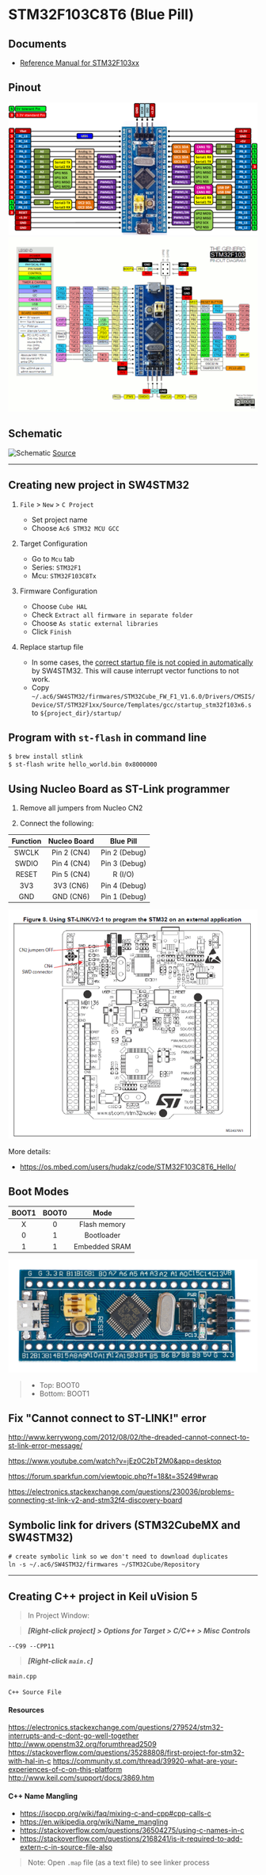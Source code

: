 # STM32F103C8T6 (Blue Pill)

## Documents
- [Reference Manual for STM32F103xx](http://www.st.com/content/ccc/resource/technical/document/reference_manual/59/b9/ba/7f/11/af/43/d5/CD00171190.pdf/files/CD00171190.pdf/jcr:content/translations/en.CD00171190.pdf)

## Pinout
![Pinout](bluepill_pinout.png)
![Pinout](bluepill_pinout2.gif)

## Schematic
![Schematic](https://os.mbed.com/media/uploads/hudakz/stm32f103c8t6_schematic.png)
[Source](https://os.mbed.com/users/hudakz/code/STM32F103C8T6_Hello/)

---

## Creating new project in SW4STM32

1. `File` > `New` > `C Project`
	- Set project name
	- Choose `Ac6 STM32 MCU GCC`

2. Target Configuration 
	- Go to `Mcu` tab
	- Series: `STM32F1`
	- Mcu: `STM32F103C8Tx`

3. Firmware Configuration 
	- Choose `Cube HAL`
	- Check `Extract all firmware in separate folder`
	- Choose `As static external libraries`
	- Click `Finish`

4. Replace startup file
	- In some cases, the [correct startup file is not copied in automatically](https://community.st.com/thread/39138-where-are-irqhandler-functions-defined) by SW4STM32. This will cause interrupt vector functions to not work.
	- Copy `~/.ac6/SW4STM32/firmwares/STM32Cube_FW_F1_V1.6.0/Drivers/CMSIS/Device/ST/STM32F1xx/Source/Templates/gcc/startup_stm32f103x6.s` to `${project_dir}/startup/`

## Program with `st-flash` in command line 

	$ brew install stlink
	$ st-flash write hello_world.bin 0x8000000

## Using Nucleo Board as ST-Link programmer

1. Remove all jumpers from Nucleo CN2

2. Connect the following:

Function | Nucleo Board | Blue Pill
:---:  | :---: | :---:
SWCLK | Pin 2 (CN4) | Pin 2 (Debug)
SWDIO | Pin 4 (CN4) | Pin 3 (Debug)
RESET | Pin 5 (CN4) | R (I/O)
3V3 | 3V3 (CN6) | Pin 4 (Debug)
GND | GND (CN6) | Pin 1 (Debug)

![ ](nucleo_prog.png)

More details:
- https://os.mbed.com/users/hudakz/code/STM32F103C8T6_Hello/

## Boot Modes

BOOT1 | BOOT0 | Mode
:---: | :---: | :---:
X | 0 | Flash memory
0 | 1 | Bootloader
1 | 1 | Embedded SRAM

![ ](STM32_Blue_Pill_top.jpg)

> - Top: BOOT0
> - Bottom: BOOT1 



## Fix "Cannot connect to ST-LINK!" error

http://www.kerrywong.com/2012/08/02/the-dreaded-cannot-connect-to-st-link-error-message/

https://www.youtube.com/watch?v=jEz0C2bT2M0&app=desktop

https://forum.sparkfun.com/viewtopic.php?f=18&t=35249#wrap

https://electronics.stackexchange.com/questions/230036/problems-connecting-st-link-v2-and-stm32f4-discovery-board


## Symbolic link for drivers (STM32CubeMX and SW4STM32)

	# create symbolic link so we don't need to download duplicates
	ln -s ~/.ac6/SW4STM32/firmwares ~/STM32Cube/Repository

---

## Creating C++ project in Keil uVision 5

> In Project Window: 

> ***[Right-click project] > Options for Target > C/C++ > Misc Controls***

    --C99 --CPP11

> ***[Right-click `main.c`]***

    main.cpp

    C++ Source File


#### Resources
https://electronics.stackexchange.com/questions/279524/stm32-interrupts-and-c-dont-go-well-together
http://www.openstm32.org/forumthread2509
https://stackoverflow.com/questions/35288808/first-project-for-stm32-with-hal-in-c
https://community.st.com/thread/39920-what-are-your-experiences-of-c-on-this-platform
http://www.keil.com/support/docs/3869.htm


#### C++ Name Mangling
- https://isocpp.org/wiki/faq/mixing-c-and-cpp#cpp-calls-c
- https://en.wikipedia.org/wiki/Name_mangling
- https://stackoverflow.com/questions/36504275/using-c-names-in-c
- https://stackoverflow.com/questions/2168241/is-it-required-to-add-extern-c-in-source-file-also

> Note: Open `.map` file (as a text file) to see linker process

